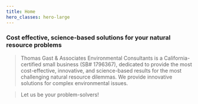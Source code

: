 ```yaml
---
title: Home
hero_classes: hero-large
---
```


### Cost effective, science-based solutions for your natural resource problems

>Thomas Gast & Associates Environmental Consultants is a California-certified small business (SB# 1796367), dedicated to provide the most cost-effective, innovative, and science-based results for the most challenging natural resource dilemmas. We provide innovative solutions for complex environmental issues.

>Let us be your problem-solvers!

